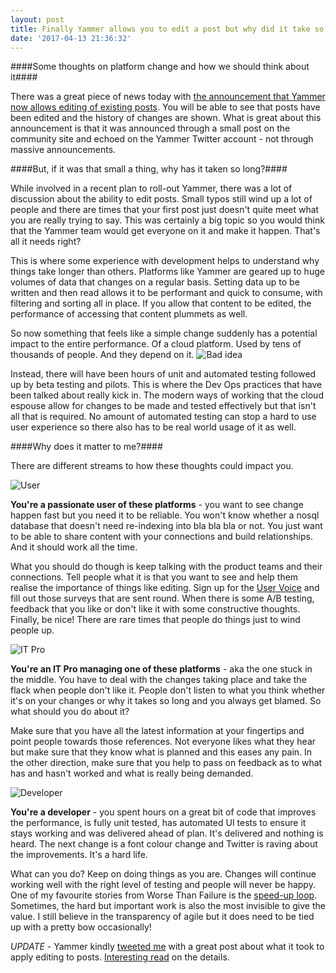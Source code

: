 ```yaml
---
layout: post
title: Finally Yammer allows you to edit a post but why did it take so long?
date: '2017-04-13 21:36:32'
---
```


####Some thoughts on platform change and how we should think about it####

There was a great piece of news today with [the announcement that Yammer now allows editing of existing posts](https://techcommunity.microsoft.com/t5/Yammer-Blog/Edit-Post-is-Here/ba-p/61461). You will be able to see that posts have been edited and the history of changes are shown. What is great about this announcement is that it was announced through a small post on the community site and echoed on the Yammer Twitter account - not through massive announcements. 

####But, if it was that small a thing, why has it taken so long?####

While involved in a recent plan to roll-out Yammer, there was a lot of discussion about the ability to edit posts. Small typos still wind up a lot of people and there are times that your first post just doesn't quite meet what you are really trying to say. This was certainly a big topic so you would think that the Yammer team would get everyone on it and make it happen. That's all it needs right?

This is where some experience with development helps to understand why things take longer than others. Platforms like Yammer are geared up to huge volumes of data that changes on a regular basis. Setting data up to be written and then read allows it to be performant and quick to consume, with filtering and sorting all in place. If you allow that content to be edited, the performance of accessing that content plummets as well.

So now something that feels like a simple change suddenly has a potential impact to the entire performance. Of a cloud platform. Used by tens of thousands of people. And they depend on it.
![Bad idea](http://funny-pictures-blog.com/wp-content/uploads/2013/12/Bad-idea_3.jpg)

Instead, there will have been hours of unit and automated testing followed up by beta testing and pilots. This is where the Dev Ops practices that have been talked about really kick in. The modern ways of working that the cloud espouse allow for changes to be made and tested effectively but that isn't all that is required. No amount of automated testing can stop a hard to use user experience so there also has to be real world usage of it as well.

####Why does it matter to me?####

There are different streams to how these thoughts could impact you.

![User](/images/2017/04/Photo-Android-Smartphone-Phone-User-Instagram-634069-1.jpg)

**You're a passionate user of these platforms** - you want to see change happen fast but you need it to be reliable. You won't know whether a nosql database that doesn't need re-indexing into bla bla bla or not. You just want to be able to share content with your connections and build relationships. And it should work all the time. 

What you should do though is keep talking with the product teams and their connections. Tell people what it is that you want to see and help them realise the importance of things like editing. Sign up for the [User Voice](https://yammer.uservoice.com/) and fill out those surveys that are sent round. When there is some A/B testing, feedback that you like or don't like it with some constructive thoughts. Finally, be nice! There are rare times that people do things just to wind people up.

![IT Pro](/images/2017/04/laptop-1.jpeg)

**You're an IT Pro managing one of these platforms** - aka the one stuck in the middle. You have to deal with the changes taking place and take the flack when people don't like it. People don't listen to what you think whether it's on your changes or why it takes so long and you always get blamed. So what should you do about it?

Make sure that you have all the latest information at your fingertips and point people towards those references. Not everyone likes what they hear but make sure that they know what is planned and this eases any pain. In the other direction, make sure that you help to pass on feedback as to what has and hasn't worked and what is really being demanded. 

![Developer](/images/2017/04/7643288084_09053952da_b-1.jpg)

**You're a developer** - you spent hours on a great bit of code that improves the performance, is fully unit tested, has automated UI tests to ensure it stays working and was delivered ahead of plan. It's delivered and nothing is heard. The next change is a font colour change and Twitter is raving about the improvements. It's a hard life.

What can you do? Keep on doing things as you are. Changes will continue working well with the right level of testing and people will never be happy. One of my favourite stories from Worse Than Failure is the [speed-up loop](http://thedailywtf.com/articles/The-Speedup-Loop). Sometimes, the hard but important work is also the most invisible to give the value. I still believe in the transparency of agile but it does need to be tied up with a pretty bow occasionally!

*UPDATE* - Yammer kindly [tweeted me](https://twitter.com/Yammer/status/852643424130007040) with a great post about what it took to apply editing to posts. [Interesting read](https://techcommunity.microsoft.com/t5/Yammer/Why-is-Editing-Messages-So-Complex/td-p/28340) on the details.
